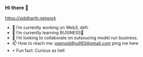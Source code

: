 ### Hi there 👋

<!--
**siddharth9903/siddharth9903** is a ✨ _special_ ✨ repository because its `README.md` (this file) appears on your GitHub profile.

Here are some ideas to get you started:
-->
https://siddharth.network

- 🔭 I’m currently working on Web3, defi.
- 🌱 I’m currently learning BUSINESS💸
- 👯 I’m looking to collaborate on outsoucing model run business.
- 📫 How to reach me: opensiddhu993@gmail.com ping me here
- ⚡ Fun fact: Curious as hell

